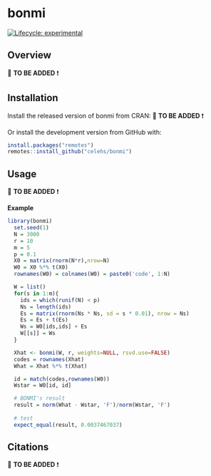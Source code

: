 
<!-- README.md is generated from README.Rmd. Please edit that file -->

# bonmi

<!-- badges: start -->

[![Lifecycle:
experimental](https://img.shields.io/badge/lifecycle-experimental-orange.svg)](https://lifecycle.r-lib.org/articles/stages.html#experimental)
<!-- badges: end -->

## Overview

:triangular_flag_on_post: **TO BE ADDED** :exclamation:

## Installation

Install the released version of bonmi from CRAN:
:triangular_flag_on_post: **TO BE ADDED** :exclamation:

<!-- ``` r -->
<!-- install.packages("bonmi") -->
<!-- ``` -->

Or install the development version from GitHub with:

``` r
install.packages("remotes")
remotes::install_github("celehs/bonmi")
```

## Usage

:triangular_flag_on_post: **TO BE ADDED** :exclamation:

**Example**

``` r
library(bonmi)
  set.seed(1)
  N = 3000
  r = 10
  m = 5
  p = 0.1
  X0 = matrix(rnorm(N*r),nrow=N)
  W0 = X0 %*% t(X0)
  rownames(W0) = colnames(W0) = paste0('code', 1:N)

  W = list()
  for(s in 1:m){
    ids = which(runif(N) < p)
    Ns = length(ids)
    Es = matrix(rnorm(Ns * Ns, sd = s * 0.01), nrow = Ns)
    Es = Es + t(Es)
    Ws = W0[ids,ids] + Es
    W[[s]] = Ws
  }

  Xhat <- bonmi(W, r, weights=NULL, rsvd.use=FALSE)
  codes = rownames(Xhat)
  What = Xhat %*% t(Xhat)

  id = match(codes,rownames(W0))
  Wstar = W0[id, id]

  # BONMI's result
  result = norm(What - Wstar, 'F')/norm(Wstar, 'F')
  
  # test
  expect_equal(result, 0.0037467037)
```

<!-- See the [getting started guide](https://celehs.github.io/bonmi/articles/main.html) -->
<!-- to learn how to use bonmi -->

## Citations

:triangular_flag_on_post: **TO BE ADDED** :exclamation:
